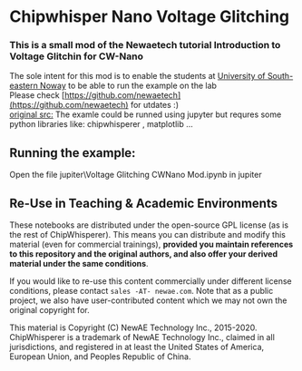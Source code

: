# Chipwhisper Nano Voltage Glitching 


### This is a small mod of the Newaetech tutorial Introduction to Voltage Glitchin for CW-Nano
The sole intent for this mod is to enable the students at [University of South-eastern Noway](www.usn.no) to be able to run the example on the lab \
Please check [https://github.com/newaetech](https://github.com/newaetech) for utdates :) \
[original src:](https://github.com/newaetech/achipwhisperer-jupyter/blob/c940073159c8032877e9f7b9ef852b3662c4ec02/courses/fault101/SOLN_Fault%202_2B%20-%20Voltage%20Glitching%20with%20CWNano%20to%20Bypass%20Password.ipynb)
The examle could be runned using jupyter but requres some python libraries like: chipwhisperer , matplotlib ...

## Running the example:
Open the file  jupiter\Voltage Glitching CWNano Mod.ipynb in jupiter 


## Re-Use in Teaching & Academic Environments

These notebooks are distributed under the open-source GPL license (as is the rest of ChipWhisperer). This means you can distribute and modify this material (even for commercial trainings), **provided you maintain references to this repository and the original authors, and also offer your derived material under the same conditions**.

If you would like to re-use this content commercially under different license conditions, please contact `sales -AT- newae.com`. Note that as a public project, we also have user-contributed content which we may not own the original copyright for.

This material is Copyright (C) NewAE Technology Inc., 2015-2020. ChipWhisperer is a trademark of NewAE Technology Inc., claimed in all jurisdictions, and registered in at least the United States of America, European Union, and Peoples Republic of China.
